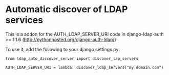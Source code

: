 Automatic discover of LDAP services
===================================

This is a addon for the AUTH_LDAP_SERVER_URI code in
django-ldap-auth >= 1.1.6 (http://pythonhosted.org/django-auth-ldap/)

To use it, add the following to your django settings.py:
```
from ldap_auto_discover_server import discover_lap_servers

AUTH_LDAP_SERVER_URI = lambda: discover_ldap_servers("my.domain.com")
```